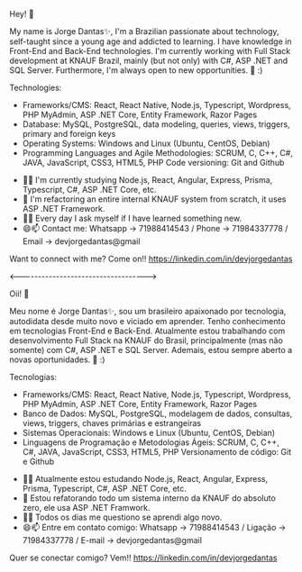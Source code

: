 Hey! 👋

My name is Jorge Dantas✨, I'm a Brazilian passionate about technology, self-taught since a young age and addicted to learning. I have knowledge in Front-End and Back-End technologies. I'm currently working with Full Stack development at KNAUF Brazil, mainly (but not only) with C#, ASP .NET and SQL Server. Furthermore, I'm always open to new opportunities. 🚀 :)

Technologies:
* Frameworks/CMS: React, React Native, Node.js, Typescript, Wordpress, PHP MyAdmin, ASP .NET Core, Entity Framework, Razor Pages
* Database: MySQL, PostgreSQL, data modeling, queries, views, triggers, primary and foreign keys
* Operating Systems: Windows and Linux (Ubuntu, CentOS, Debian)
* Programming Languages ​​and Agile Methodologies: SCRUM, C, C++, C#, JAVA, JavaScript, CSS3, HTML5, PHP
Code versioning: Git and Github

- 🌱🔭 I'm currently studying Node.js, React, Angular, Express, Prisma, Typescript, C#, ASP .NET Core, etc.
- 👯 I'm refactoring an entire internal KNAUF system from scratch, it uses ASP .NET Framework.
- 💬🤔 Every day I ask myself if I have learned something new.
- 😄📫 Contact me: Whatsapp -> 71988414543 / Phone -> 71984337778 / Email -> devjorgedantas@gmail

Want to connect with me? Come on!!
https://linkedin.com/in/devjorgedantas

<----------------------------------->

Oii! 👋

Meu nome é Jorge Dantas✨, sou um brasileiro apaixonado por tecnologia, autodidata desde muito novo e viciado em aprender. Tenho conhecimento em tecnologias Front-End e Back-End. Atualmente estou trabalhando com desenvolvimento Full Stack na KNAUF do Brasil, principalmente (mas não somente) com C#, ASP .NET e SQL Server. Ademais, estou sempre aberto a novas oportunidades. 🚀  :)

Tecnologias:
* Frameworks/CMS: React, React Native, Node.js, Typescript, Wordpress, PHP MyAdmin, ASP .NET Core, Entity Framework, Razor Pages
* Banco de Dados: MySQL, PostgreSQL, modelagem de dados, consultas, views, triggers, chaves primárias e estrangeiras
* Sistemas Operacionais: Windows e Linux (Ubuntu, CentOS, Debian)
* Linguagens de Programação e Metodologias Ágeis: SCRUM, C, C++, C#, JAVA, JavaScript, CSS3, HTML5, PHP
Versionamento de código: Git e Github

- 🌱🔭 Atualmente estou estudando Node.js, React, Angular, Express, Prisma, Typescript, C#, ASP .NET Core, etc.
-  👯 Estou refatorando todo um sistema interno da KNAUF do absoluto zero, ele usa ASP .NET Framwork.
- 💬🤔 Todos os dias me questiono se aprendi algo novo.
- 😄📫 Entre em contato comigo: Whatsapp -> 71988414543 / Ligação -> 71984337778 / E-mail -> devjorgedantas@gmail


Quer se conectar comigo? Vem!!
https://linkedin.com/in/devjorgedantas
